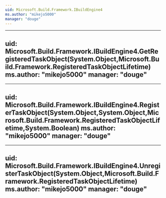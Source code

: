```yaml
---
uid: Microsoft.Build.Framework.IBuildEngine4
ms.author: "mikejo5000"
manager: "douge"
---
```


---
uid: Microsoft.Build.Framework.IBuildEngine4.GetRegisteredTaskObject(System.Object,Microsoft.Build.Framework.RegisteredTaskObjectLifetime)
ms.author: "mikejo5000"
manager: "douge"
---

---
uid: Microsoft.Build.Framework.IBuildEngine4.RegisterTaskObject(System.Object,System.Object,Microsoft.Build.Framework.RegisteredTaskObjectLifetime,System.Boolean)
ms.author: "mikejo5000"
manager: "douge"
---

---
uid: Microsoft.Build.Framework.IBuildEngine4.UnregisterTaskObject(System.Object,Microsoft.Build.Framework.RegisteredTaskObjectLifetime)
ms.author: "mikejo5000"
manager: "douge"
---
